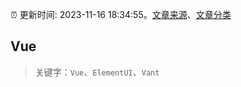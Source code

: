 :alarm_clock: 更新时间: 2023-11-16 18:34:55。[文章来源](/README.md)、[文章分类](/TAGS.md)

## Vue


> 关键字：`Vue`、`ElementUI`、`Vant`



